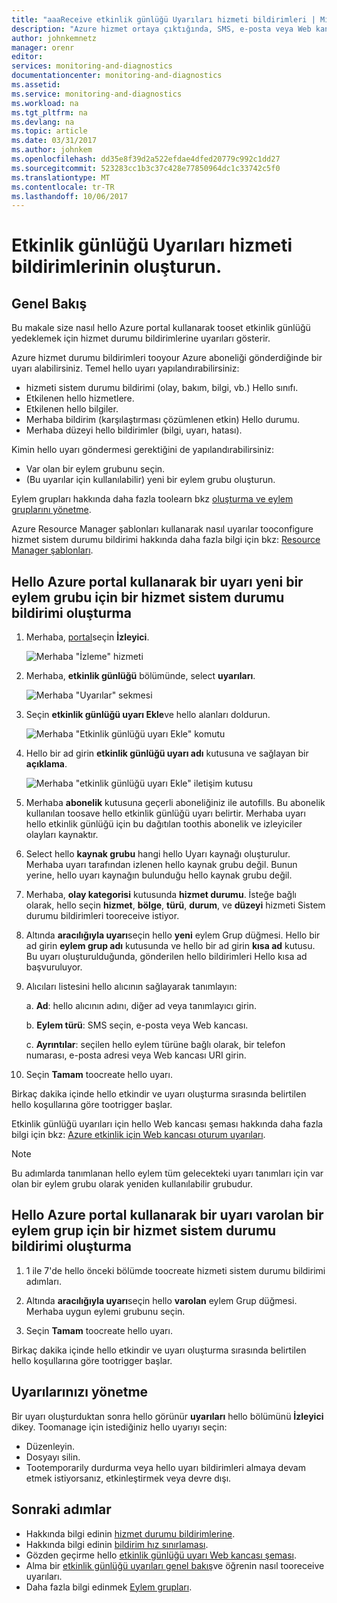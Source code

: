 ```yaml
---
title: "aaaReceive etkinlik günlüğü Uyarıları hizmeti bildirimleri | Microsoft Docs"
description: "Azure hizmet ortaya çıktığında, SMS, e-posta veya Web kancası aracılığıyla bilgi edinin."
author: johnkemnetz
manager: orenr
editor: 
services: monitoring-and-diagnostics
documentationcenter: monitoring-and-diagnostics
ms.assetid: 
ms.service: monitoring-and-diagnostics
ms.workload: na
ms.tgt_pltfrm: na
ms.devlang: na
ms.topic: article
ms.date: 03/31/2017
ms.author: johnkem
ms.openlocfilehash: dd35e8f39d2a522efdae4dfed20779c992c1dd27
ms.sourcegitcommit: 523283cc1b3c37c428e77850964dc1c33742c5f0
ms.translationtype: MT
ms.contentlocale: tr-TR
ms.lasthandoff: 10/06/2017
---
```

# <a name="create-activity-log-alerts-on-service-notifications"></a>Etkinlik günlüğü Uyarıları hizmeti bildirimlerinin oluşturun.
## <a name="overview"></a>Genel Bakış
Bu makale size nasıl hello Azure portal kullanarak tooset etkinlik günlüğü yedeklemek için hizmet durumu bildirimlerine uyarıları gösterir.  

Azure hizmet durumu bildirimleri tooyour Azure aboneliği gönderdiğinde bir uyarı alabilirsiniz. Temel hello uyarı yapılandırabilirsiniz:

- hizmeti sistem durumu bildirimi (olay, bakım, bilgi, vb.) Hello sınıfı.
- Etkilenen hello hizmetlere.
- Etkilenen hello bilgiler.
- Merhaba bildirim (karşılaştırması çözümlenen etkin) Hello durumu.
- Merhaba düzeyi hello bildirimler (bilgi, uyarı, hatası).

Kimin hello uyarı göndermesi gerektiğini de yapılandırabilirsiniz:

- Var olan bir eylem grubunu seçin.
- (Bu uyarılar için kullanılabilir) yeni bir eylem grubu oluşturun.

Eylem grupları hakkında daha fazla toolearn bkz [oluşturma ve eylem gruplarını yönetme](monitoring-action-groups.md).

Azure Resource Manager şablonları kullanarak nasıl uyarılar tooconfigure hizmet sistem durumu bildirimi hakkında daha fazla bilgi için bkz: [Resource Manager şablonları](monitoring-create-activity-log-alerts-with-resource-manager-template.md).

## <a name="create-an-alert-on-a-service-health-notification-for-a-new-action-group-by-using-hello-azure-portal"></a>Hello Azure portal kullanarak bir uyarı yeni bir eylem grubu için bir hizmet sistem durumu bildirimi oluşturma
1. Merhaba, [portal](https://portal.azure.com)seçin **İzleyici**.

    ![Merhaba "İzleme" hizmeti](./media/monitoring-activity-log-alerts-on-service-notifications/home-monitor.png)

2. Merhaba, **etkinlik günlüğü** bölümünde, select **uyarıları**.

    ![Merhaba "Uyarılar" sekmesi](./media/monitoring-activity-log-alerts-on-service-notifications/alerts-blades.png)

3. Seçin **etkinlik günlüğü uyarı Ekle**ve hello alanları doldurun.

    ![Merhaba "Etkinlik günlüğü uyarı Ekle" komutu](./media/monitoring-activity-log-alerts-on-service-notifications/add-activity-log-alert.png)

4. Hello bir ad girin **etkinlik günlüğü uyarı adı** kutusuna ve sağlayan bir **açıklama**.

    ![Merhaba "etkinlik günlüğü uyarı Ekle" iletişim kutusu](./media/monitoring-activity-log-alerts-on-service-notifications/activity-log-alert-service-notification-new-action-group.png)

5. Merhaba **abonelik** kutusuna geçerli aboneliğiniz ile autofills. Bu abonelik kullanılan toosave hello etkinlik günlüğü uyarı belirtir. Merhaba uyarı hello etkinlik günlüğü için bu dağıtılan toothis abonelik ve izleyiciler olayları kaynaktır.

6. Select hello **kaynak grubu** hangi hello Uyarı kaynağı oluşturulur. Merhaba uyarı tarafından izlenen hello kaynak grubu değil. Bunun yerine, hello uyarı kaynağın bulunduğu hello kaynak grubu değil.

7. Merhaba, **olay kategorisi** kutusunda **hizmet durumu**. İsteğe bağlı olarak, hello seçin **hizmet**, **bölge**, **türü**, **durum**, ve **düzeyi** hizmeti Sistem durumu bildirimleri tooreceive istiyor.

8. Altında **aracılığıyla uyarı**seçin hello **yeni** eylem Grup düğmesi. Hello bir ad girin **eylem grup adı** kutusunda ve hello bir ad girin **kısa ad** kutusu. Bu uyarı oluşturulduğunda, gönderilen hello bildirimleri Hello kısa ad başvuruluyor.

9. Alıcıları listesini hello alıcının sağlayarak tanımlayın:

    a. **Ad**: hello alıcının adını, diğer ad veya tanımlayıcı girin.

    b. **Eylem türü**: SMS seçin, e-posta veya Web kancası.

    c. **Ayrıntılar**: seçilen hello eylem türüne bağlı olarak, bir telefon numarası, e-posta adresi veya Web kancası URI girin.

10. Seçin **Tamam** toocreate hello uyarı.

Birkaç dakika içinde hello etkindir ve uyarı oluşturma sırasında belirtilen hello koşullarına göre tootrigger başlar.

Etkinlik günlüğü uyarıları için hello Web kancası şeması hakkında daha fazla bilgi için bkz: [Azure etkinlik için Web kancası oturum uyarıları](monitoring-activity-log-alerts-webhook.md).

>[!NOTE]
>Bu adımlarda tanımlanan hello eylem tüm gelecekteki uyarı tanımları için var olan bir eylem grubu olarak yeniden kullanılabilir grubudur.
>
>

## <a name="create-an-alert-on-a-service-health-notification-for-an-existing-action-group-by-using-hello-azure-portal"></a>Hello Azure portal kullanarak bir uyarı varolan bir eylem grup için bir hizmet sistem durumu bildirimi oluşturma

1. 1 ile 7'de hello önceki bölümde toocreate hizmeti sistem durumu bildirimi adımları. 

2. Altında **aracılığıyla uyarı**seçin hello **varolan** eylem Grup düğmesi. Merhaba uygun eylemi grubunu seçin.

3. Seçin **Tamam** toocreate hello uyarı.

Birkaç dakika içinde hello etkindir ve uyarı oluşturma sırasında belirtilen hello koşullarına göre tootrigger başlar.

## <a name="manage-your-alerts"></a>Uyarılarınızı yönetme

Bir uyarı oluşturduktan sonra hello görünür **uyarıları** hello bölümünü **İzleyici** dikey. Toomanage için istediğiniz hello uyarıyı seçin:

* Düzenleyin.
* Dosyayı silin.
* Tootemporarily durdurma veya hello uyarı bildirimleri almaya devam etmek istiyorsanız, etkinleştirmek veya devre dışı.

## <a name="next-steps"></a>Sonraki adımlar
- Hakkında bilgi edinin [hizmet durumu bildirimlerine](monitoring-service-notifications.md).
- Hakkında bilgi edinin [bildirim hız sınırlaması](monitoring-alerts-rate-limiting.md).
- Gözden geçirme hello [etkinlik günlüğü uyarı Web kancası şeması](monitoring-activity-log-alerts-webhook.md).
- Alma bir [etkinlik günlüğü uyarıları genel bakış](monitoring-overview-alerts.md)ve öğrenin nasıl tooreceive uyarıları. 
- Daha fazla bilgi edinmek [Eylem grupları](monitoring-action-groups.md).
